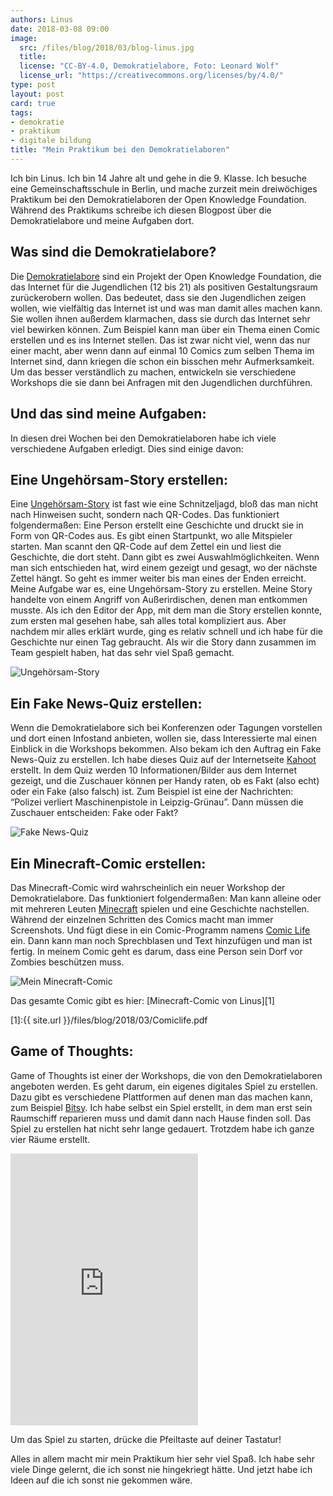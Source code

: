 ```yaml
---
authors: Linus
date: 2018-03-08 09:00
image: 
  src: /files/blog/2018/03/blog-linus.jpg
  title: 
  license: "CC-BY-4.0, Demokratielabore, Foto: Leonard Wolf"
  license_url: "https://creativecommons.org/licenses/by/4.0/"
type: post
layout: post
card: true
tags:
- demokratie
- praktikum
- digitale bildung
title: "Mein Praktikum bei den Demokratielaboren"
---
```

Ich bin Linus. Ich bin 14 Jahre alt und gehe in die 9. Klasse. Ich besuche eine Gemeinschaftsschule in Berlin, und mache zurzeit mein dreiwöchiges Praktikum bei den Demokratielaboren der Open Knowledge Foundation. Während des Praktikums schreibe ich diesen Blogpost über die Demokratielabore und meine Aufgaben dort. 

## Was sind die Demokratielabore?

Die [Demokratielabore](https://demokratielabore.de) sind ein Projekt der Open Knowledge Foundation, die das Internet für die Jugendlichen (12 bis 21) als positiven Gestaltungsraum zurückerobern wollen. Das bedeutet, dass sie den Jugendlichen zeigen wollen, wie vielfältig das Internet ist und was man damit alles machen kann. Sie wollen ihnen außerdem klarmachen, dass sie durch das Internet sehr viel bewirken können. Zum Beispiel kann man über ein Thema einen Comic erstellen und es ins Internet stellen. Das ist zwar nicht viel, wenn das nur einer macht, aber wenn dann auf einmal 10 Comics zum selben Thema im Internet sind, dann kriegen die schon ein bisschen mehr Aufmerksamkeit. Um das besser verständlich zu machen, entwickeln sie verschiedene Workshops die sie dann bei Anfragen mit den Jugendlichen  durchführen.

## Und das sind meine Aufgaben:

In diesen drei Wochen bei den Demokratielaboren habe ich viele verschiedene Aufgaben erledigt. Dies sind einige davon: 

## Eine Ungehörsam-Story erstellen:

Eine [Ungehörsam-Story](https://demokratielabore.de/workshops/ungehoersam/) ist fast wie eine Schnitzeljagd, bloß das man nicht nach Hinweisen sucht, sondern nach QR-Codes. Das funktioniert folgendermaßen: Eine Person erstellt eine Geschichte und druckt sie in Form von QR-Codes aus. Es gibt einen Startpunkt, wo alle Mitspieler starten. Man scannt den QR-Code auf dem Zettel ein und liest die Geschichte, die dort steht. Dann gibt es zwei Auswahlmöglichkeiten. Wenn man sich entschieden hat, wird einem gezeigt und gesagt, wo der nächste Zettel hängt. So geht es immer weiter bis man eines der Enden erreicht. Meine Aufgabe war es, eine Ungehörsam-Story zu erstellen. Meine Story handelte von einem Angriff von Außerirdischen, denen man entkommen musste. Als ich den Editor der App, mit dem man die Story erstellen konnte, zum ersten mal gesehen habe, sah alles total kompliziert aus. Aber nachdem mir alles erklärt wurde, ging es relativ schnell und ich habe für die Geschichte nur einen Tag gebraucht. Als wir die Story dann zusammen im Team gespielt haben, hat das sehr viel Spaß gemacht.

![Ungehörsam-Story](/files/blog/2018/03/ungehörsam.PNG)

## Ein Fake News-Quiz erstellen:

Wenn die Demokratielabore sich bei Konferenzen oder Tagungen vorstellen und dort einen Infostand anbieten, wollen sie, dass Interessierte mal einen Einblick in die Workshops bekommen. Also bekam ich den Auftrag ein Fake News-Quiz zu erstellen. Ich habe dieses Quiz auf der Internetseite [Kahoot](https://kahoot.it/) erstellt. In dem Quiz werden 10 Informationen/Bilder aus dem Internet gezeigt, und die Zuschauer können per Handy raten, ob es Fakt (also echt) oder ein Fake (also falsch) ist. Zum Beispiel ist eine der Nachrichten: “Polizei verliert Maschinenpistole in Leipzig-Grünau”. Dann müssen die Zuschauer entscheiden: Fake oder Fakt?

![Fake News-Quiz](/files/blog/2018/03/kahoot.PNG)

## Ein Minecraft-Comic erstellen:

Das Minecraft-Comic wird wahrscheinlich ein neuer Workshop der Demokratielabore. Das funktioniert folgendermaßen: Man kann alleine oder mit mehreren Leuten [Minecraft](https://minecraft.net/de-de/) spielen und eine Geschichte nachstellen. Während der einzelnen Schritten des Comics macht man immer Screenshots. Und fügt diese in ein Comic-Programm namens [Comic Life](http://www.comiclife.eu/download.html#sthash.ANgPFzZu.dpbs)
ein. Dann kann man noch Sprechblasen und Text hinzufügen und man ist fertig. In meinem Comic geht es darum, dass eine Person sein Dorf vor Zombies beschützen muss.

![Mein Minecraft-Comic](/files/blog/2018/03/minecraft-comic.JPG)

Das gesamte Comic gibt es hier: [Minecraft-Comic von Linus][1]

[1]:{{ site.url }}/files/blog/2018/03/Comiclife.pdf
  <br>

## Game of Thoughts:

Game of Thoughts ist einer der Workshops, die von den Demokratielaboren angeboten werden. Es geht darum, ein eigenes digitales Spiel zu erstellen. Dazu gibt es verschiedene Plattformen auf denen man das machen kann, zum Beispiel [Bitsy](https://ledoux.itch.io/bitsy). Ich habe selbst ein Spiel erstellt, in dem man erst sein Raumschiff reparieren muss und damit dann nach Hause finden soll. Das Spiel zu erstellen hat nicht sehr lange gedauert. Trotzdem habe ich ganze vier Räume erstellt.

<iframe id="iframe" src="https://okfde.github.io/raumschiff-reparatur/" height="435px" frameBorder="0" style="max-width:100%;"></iframe> 

Um das Spiel zu starten, drücke die Pfeiltaste auf deiner Tastatur!

Alles in allem macht mir mein Praktikum hier sehr viel Spaß. Ich habe sehr viele Dinge gelernt, die ich sonst nie hingekriegt hätte. Und jetzt habe ich Ideen auf die ich sonst nie gekommen wäre.